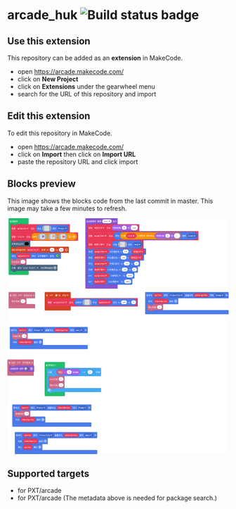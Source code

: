 # arcade_huk ![Build status badge](https://github.com/hukwoody/arcade_huk/workflows/MakeCode/badge.svg)



## Use this extension

This repository can be added as an **extension** in MakeCode.

* open https://arcade.makecode.com/
* click on **New Project**
* click on **Extensions** under the gearwheel menu
* search for the URL of this repository and import

## Edit this extension

To edit this repository in MakeCode.

* open https://arcade.makecode.com/
* click on **Import** then click on **Import URL**
* paste the repository URL and click import

## Blocks preview

This image shows the blocks code from the last commit in master.
This image may take a few minutes to refresh.

![A rendered view of the blocks](https://github.com/hukwoody/arcade_huk/raw/master/.makecode/blocks.png)

## Supported targets

* for PXT/arcade
* for PXT/arcade
(The metadata above is needed for package search.)

